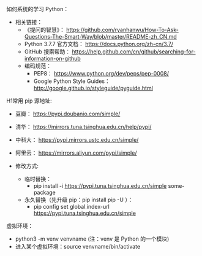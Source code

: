 如何系统的学习 Python：
  - 相关链接：
    - 《提问的智慧》： https://github.com/ryanhanwu/How-To-Ask-Questions-The-Smart-Way/blob/master/README-zh_CN.md
    - Python 3.7.7 官方文档： https://docs.python.org/zh-cn/3.7/
    - GitHub 搜索帮助： https://help.github.com/cn/github/searching-for-information-on-github
    - 编码规范：
      - PEP8： https://www.python.org/dev/peps/pep-0008/
      - Google Python Style Guides： http://google.github.io/styleguide/pyguide.html

H1常用 pip 源地址:
  - 豆瓣： https://pypi.doubanio.com/simple/
  - 清华： https://mirrors.tuna.tsinghua.edu.cn/help/pypi/
  - 中科大： https://pypi.mirrors.ustc.edu.cn/simple/
  - 阿里云： https://mirrors.aliyun.com/pypi/simple/
   
  - 修改方式:
    - 临时替换：
      - pip install -i https://pypi.tuna.tsinghua.edu.cn/simple some-package
    - 永久替换（先升级 pip：pip install pip -U ）：
      - pip config set global.index-url
        https://pypi.tuna.tsinghua.edu.cn/simple
    
虚拟环境：
  - python3 -m venv venvname (注：venv 是 Python 的一个模块)
  - 进入某个虚拟环境：source venvname/bin/activate 
